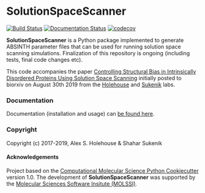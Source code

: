 SolutionSpaceScanner
==============================
[//]: # (Badges)
[![Build Status](https://travis-ci.org/holehouse-lab/solutionspacescanner.svg?branch=master)](https://travis-ci.org/holehouse-lab/solutionspacescanner)
[![Documentation Status](https://readthedocs.org/projects/solutionspacescanner/badge/?version=latest)](https://solutionspacescanner.readthedocs.io/en/latest/?badge=latest)
[![codecov](https://codecov.io/gh/holehouse-lab/solutionspacescanner/branch/master/graph/badge.svg)](https://codecov.io/gh/holehouse-lab/solutionspacescanner)



**SolutionSpaceScanner** is a Python package implemented to generate ABSINTH parameter files that can be used for running solution space
scanning simulations. Finalization of this repository is ongoing (including tests, final code changes etc). 

This code accompanies the paper [Controlling Structural Bias in Intrinsically Disordered Proteins Using Solution Space Scanning](https://www.biorxiv.org/content/10.1101/752378v1) initially posted to biorxiv on August 30th 2019 from the [Holehouse](http://holehouselab.com) and [Sukenik](http://sukeniklab.com) labs. 

### Documentation
Documentation (installation and usage) can [be found here](https://solutionspacescanner.readthedocs.io/en/latest/index.html).


### Copyright

Copyright (c) 2017-2019, Alex S. Holehouse & Shahar Sukenik


#### Acknowledgements
 
Project based on the 
[Computational Molecular Science Python Cookiecutter](https://github.com/molssi/cookiecutter-cms) version 1.0. The development of **SolutionSpaceScanner** was supported by the [Molecular Sciences Software Insitute (MOLSSI)](https://molssi.org).
